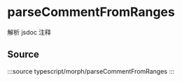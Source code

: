 # parseCommentFromRanges

解析 jsdoc 注释

## Source

:::source
typescript/morph/parseCommentFromRanges
:::
